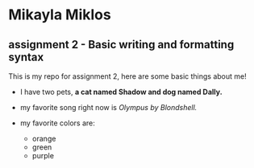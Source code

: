# Mikayla Miklos
## assignment 2 - Basic writing and formatting syntax

This is my repo for assignment 2, here are some basic things about me!
- I have two pets, **a cat named Shadow and dog named Dally.**

- my favorite song right now is *Olympus by Blondshell.*

- my favorite colors are:
  - orange 
  - green
  - purple
